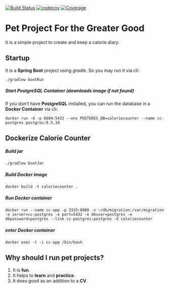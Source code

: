 [![Build Status](https://travis-ci.com/konstantin-krylov/caloriecounter.svg?branch=master)](https://travis-ci.com/konstantin-krylov/caloriecounter)
[![codecov](https://codecov.io/gh/konstantin-krylov/caloriecounter/branch/master/graph/badge.svg)](https://codecov.io/gh/konstantin-krylov/caloriecounter)
[![Coverage](https://sonarcloud.io/api/project_badges/measure?project=com.epam%3Acaloriecounter&metric=coverage)](https://sonarcloud.io/dashboard?id=com.epam%3Acaloriecounter)
# Pet Project For the Greater Good

It is a simple project to create and keep a calorie diary.

## Startup
It is a **Spring Boot** project using *gradle*. So you may run it via cli:
    
    ./gradlew bootRun

##### Start PostgreSQL Container (downloads image if not found)
If you don't have **PostgreSQL** installed, you can run the database in a **Docker Container** via cli:
```
docker run -d -p 6604:5432 --env POSTGRES_DB=caloriecounter --name cc-postgres postgres:9.5.10 
```
## Dockerize Calorie Counter
##### Build jar
``
./gradlew bootJar
``
##### Build Docker image
``
docker build -t caloriecounter .
``
##### Run Docker container
``
docker run --name cc-app -p 3333:8080 -v ~/db/migration:/var/migration -e server=cc-postgres -e port=5432 -e dbuser=postgres -e dbpassword=postgres --link cc-postgres:postgres -d caloriecounter
``
##### enter Docker container
``
docker exec -t -i cc-app /bin/bash
``

## Why should I run pet projects?
1. It is **fun**.
1. It helps to **learn** and **practice**.
1. It does good as an addition to a **CV**.